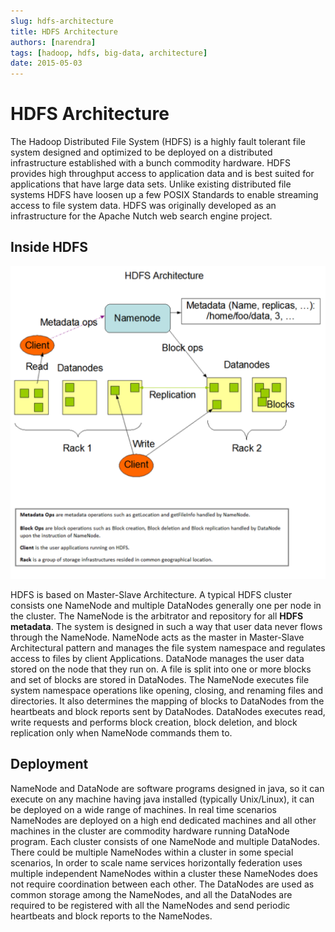 ```yaml
---
slug: hdfs-architecture
title: HDFS Architecture
authors: [narendra]
tags: [hadoop, hdfs, big-data, architecture]
date: 2015-05-03
---
```


# HDFS Architecture

The Hadoop Distributed File System (HDFS) is a highly fault tolerant file system designed and optimized to be deployed on a distributed infrastructure established with a bunch commodity hardware. HDFS provides high throughput access to application data and is best suited for applications that have large data sets. Unlike existing distributed file systems HDFS have loosen up a few POSIX Standards to enable streaming access to file system data. HDFS was originally developed as an infrastructure for the Apache Nutch web search engine project.

<!-- truncate -->

## Inside HDFS

![hdfs-architecture.png](/img/hdfs-architecture.png)

HDFS is based on Master-Slave Architecture. A typical HDFS cluster consists one NameNode and multiple DataNodes generally one per node in the cluster. The NameNode is the arbitrator and repository for all **HDFS metadata**. The system is designed in such a way that user data never flows through the NameNode. NameNode acts as the master in Master-Slave Architectural pattern and manages the file system namespace and regulates access to files by client Applications. DataNode manages the user data stored on the node that they run on. A file is split into one or more blocks and set of blocks are stored in DataNodes. The NameNode executes file system namespace operations like opening, closing, and renaming files and directories. It also determines the mapping of blocks to DataNodes from the heartbeats and block reports sent by DataNodes. DataNodes executes read, write requests and performs block creation, block deletion, and block replication only when NameNode commands them to.

## Deployment

NameNode and DataNode are software programs designed in java, so it can execute on any machine having java installed (typically Unix/Linux), it can be deployed on a wide range of machines. In real time scenarios NameNodes are deployed on a high end dedicated machines and all other machines in the cluster are commodity hardware running DataNode program. Each cluster consists of one NameNode and multiple DataNodes. There could be multiple NameNodes within a cluster in some special scenarios, In order to scale name services horizontally federation uses multiple independent NameNodes within a cluster these NameNodes does not require coordination between each other. The DataNodes are used as common storage among the NameNodes, and all the DataNodes are required to be registered with all the NameNodes and send periodic heartbeats and block reports to the NameNodes.
